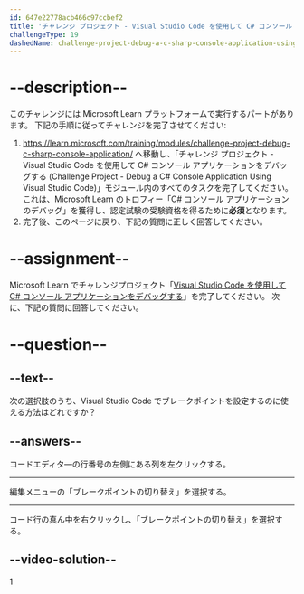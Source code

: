 ```yaml
---
id: 647e22778acb466c97ccbef2
title: 'チャレンジ プロジェクト - Visual Studio Code を使用して C# コンソール アプリケーションをデバッグする'
challengeType: 19
dashedName: challenge-project-debug-a-c-sharp-console-application-using-visual-studio-code
---
```


# --description--

このチャレンジには Microsoft Learn プラットフォームで実行するパートがあります。 下記の手順に従ってチャレンジを完了させてください:

1. <a href="https://learn.microsoft.com/training/modules/challenge-project-debug-c-sharp-console-application/" target="_blank" rel="noreferrer">https://learn.microsoft.com/training/modules/challenge-project-debug-c-sharp-console-application/</a> へ移動し、「チャレンジ プロジェクト - Visual Studio Code を使用して C# コンソール アプリケーションをデバッグする (Challenge Project - Debug a C# Console Application Using Visual Studio Code)」モジュール内のすべてのタスクを完了してください。 これは、Microsoft Learn のトロフィー「C# コンソール アプリケーションのデバッグ」を獲得し、認定試験の受験資格を得るために**必須**となります。
1. 完了後、このページに戻り、下記の質問に正しく回答してください。

# --assignment--

Microsoft Learn でチャレンジプロジェクト「<a href="https://learn.microsoft.com/training/modules/challenge-project-debug-c-sharp-console-application/" target="_blank" rel="noreferrer">Visual Studio Code を使用して C# コンソール アプリケーションをデバッグする</a>」を完了してください。 次に、下記の質問に回答してください。

# --question--

## --text--

次の選択肢のうち、Visual Studio Code でブレークポイントを設定するのに使える方法はどれですか？

## --answers--

コードエディタ―の行番号の左側にある列を左クリックする。

---

編集メニューの「ブレークポイントの切り替え」を選択する。

---

コード行の真ん中を右クリックし、「ブレークポイントの切り替え」を選択する。

## --video-solution--

1
